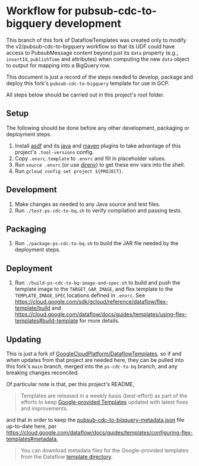 # Workflow for pubsub-cdc-to-bigquery development

This branch of this fork of DataflowTemplates was created only to modify the v2/pubsub-cdc-to-bigquery workflow so that its UDF could have access to PubsubMessage content beyond just its `data` property (e.g., `insertId`, `publishTime` and attributes) when computing the new `data` object to output for mapping into a BigQuery row.

This document is just a record of the steps needed to develop, package and deploy this fork's `pubsub-cdc-to-bigquery` template for use in GCP.

All steps below should be carried out in this project's root folder.

## Setup

The following should be done before any other development, packaging or deployment steps.

1. Install [asdf](https://asdf-vm.com/) and its [java](https://github.com/halcyon/asdf-java) and [maven](https://github.com/halcyon/asdf-maven) plugins to take advantage of this project's `.tool-versions` config.
2. Copy `.envrc.template` to `.envrc` and fill in placeholder values.
3. Run `source .envrc` (or use [direnv](https://github.com/direnv/direnv)) to get these env vars into the shell.
4. Run `gcloud config set project ${PROJECT}`.

## Development

1. Make changes as needed to any Java source and test files.
2. Run `./test-ps-cdc-to-bq.sh` to verify compilation and passing tests.

## Packaging

1. Run `./package-ps-cdc-to-bq.sh` to build the JAR file needed by the deployment steps.

## Deployment

1. Run `./build-ps-cdc-to-bq-image-and-spec.sh` to build and push the template image to the `TARGET_GAR_IMAGE`, and flex template to the `TEMPLATE_IMAGE_SPEC` locations defined in `.envrc`. See https://cloud.google.com/sdk/gcloud/reference/dataflow/flex-template/build and https://cloud.google.com/dataflow/docs/guides/templates/using-flex-templates#build-template for more details.

## Updating

This is just a fork of [GoogleCloudPlatform/DataflowTemplates](https://github.com/GoogleCloudPlatform/DataflowTemplates), so if and when updates from that project are needed here, they can be pulled into this fork's `main` branch, merged into the `ps-cdc-to-bq` branch, and any breaking changes reconciled.

Of particular note is that, per this project's README,

> Templates are released in a weekly basis (best-effort) as part of the efforts to keep [Google-provided Templates](https://cloud.google.com/dataflow/docs/guides/templates/provided-templates) updated with latest fixes and improvements.

and that in order to keep the [pubsub-cdc-to-biqquery-metadata.json](v2%2Fpubsub-cdc-to-bigquery%2Fsrc%2Fmain%2Fresources%2Fpubsub-cdc-to-biqquery-metadata.json) file up-to-date here, per https://cloud.google.com/dataflow/docs/guides/templates/configuring-flex-templates#metadata,

> You can download metadata files for the Google-provided templates from the Dataflow [template directory](https://console.cloud.google.com/storage/browser/dataflow-templates/latest).
